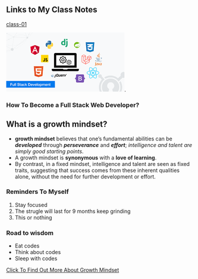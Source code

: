 ## Links to My Class Notes
[class-01](https://edgarsvalkovskis.github.io/readme/class-01/)



![full stack image](techedimage.png).

### How To Become a **Full Stack** Web Developer?

## What is a growth mindset?
-  **growth mindset** believes that one’s fundamental abilities can be ***developed*** through ***perseverance*** and ***effort***; *intelligence and talent are simply good starting points*. 
- A growth mindset is **synonymous** with a **love of learning**.
- By contrast, in a fixed mindset, intelligence and talent are seen as fixed traits, suggesting that success comes from these inherent qualities alone, without the need for further development or effort.

### Reminders To Myself
1. Stay focused
2. The strugle will last for 9 months keep grinding
3. This or nothing

### Road to wisdom
- Eat codes
- Think about codes
- Sleep with codes

[Click To Find Out More About Growth Mindset](https://www.atlassian.com/blog/inside-atlassian/growth-mindset)
